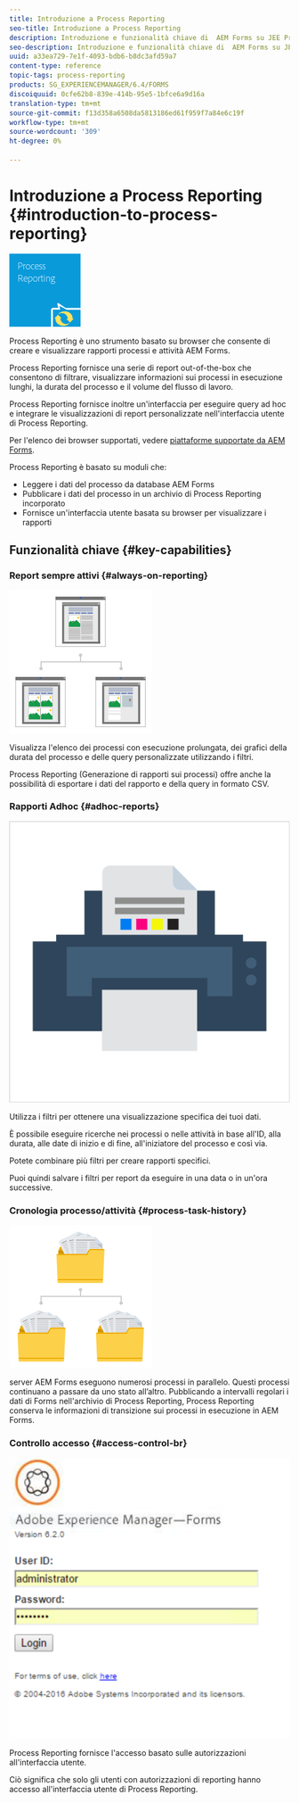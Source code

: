 ```yaml
---
title: Introduzione a Process Reporting
seo-title: Introduzione a Process Reporting
description: Introduzione e funzionalità chiave di  AEM Forms su JEE Process Reporting
seo-description: Introduzione e funzionalità chiave di  AEM Forms su JEE Process Reporting
uuid: a33ea729-7e1f-4093-bdb6-b8dc3afd59a7
content-type: reference
topic-tags: process-reporting
products: SG_EXPERIENCEMANAGER/6.4/FORMS
discoiquuid: 0cfe62b8-839e-414b-95e5-1bfce6a9d16a
translation-type: tm+mt
source-git-commit: f13d358a6508da5813186ed61f959f7a84e6c19f
workflow-type: tm+mt
source-wordcount: '309'
ht-degree: 0%

---
```



# Introduzione a Process Reporting {#introduction-to-process-reporting}

![reporting dei processi](assets/process-reporting.png)

Process Reporting è uno strumento basato su browser che consente di creare e visualizzare rapporti  processi e attività AEM Forms.

Process Reporting fornisce una serie di report out-of-the-box che consentono di filtrare, visualizzare informazioni sui processi in esecuzione lunghi, la durata del processo e il volume del flusso di lavoro.

Process Reporting fornisce inoltre un&#39;interfaccia per eseguire query ad hoc e integrare le visualizzazioni di report personalizzate nell&#39;interfaccia utente di Process Reporting.

Per l&#39;elenco dei browser supportati, vedere [ piattaforme supportate da AEM Forms](/help/forms/using/aem-forms-jee-supported-platforms.md).

Process Reporting è basato su moduli che:

* Leggere i dati del processo da  database AEM Forms
* Pubblicare i dati del processo in un archivio di Process Reporting incorporato
* Fornisce un&#39;interfaccia utente basata su browser per visualizzare i rapporti

## Funzionalità chiave {#key-capabilities}

### Report sempre attivi {#always-on-reporting}

![gestione del sito](assets/site-management.png)

Visualizza l&#39;elenco dei processi con esecuzione prolungata, dei grafici della durata del processo e delle query personalizzate utilizzando i filtri.

Process Reporting (Generazione di rapporti sui processi) offre anche la possibilità di esportare i dati del rapporto e della query in formato CSV.

### Rapporti Adhoc {#adhoc-reports}

![print-and-color](assets/print-&-colour.png)

Utilizza i filtri per ottenere una visualizzazione specifica dei tuoi dati.

È possibile eseguire ricerche nei processi o nelle attività in base all&#39;ID, alla durata, alle date di inizio e di fine, all&#39;iniziatore del processo e così via.

Potete combinare più filtri per creare rapporti specifici.

Puoi quindi salvare i filtri per report da eseguire in una data o in un&#39;ora successive.

### Cronologia processo/attività {#process-task-history}

![gestione dei file](assets/file-management.png)

 server AEM Forms eseguono numerosi processi in parallelo. Questi processi continuano a passare da uno stato all’altro. Pubblicando a intervalli regolari i dati di Forms nell&#39;archivio di Process Reporting, Process Reporting conserva le informazioni di transizione sui processi in esecuzione in  AEM Forms.

### Controllo accesso {#access-control-br}

![senza titolo](assets/untitled.png)

Process Reporting fornisce l&#39;accesso basato sulle autorizzazioni all&#39;interfaccia utente.

Ciò significa che solo gli utenti con autorizzazioni di reporting hanno accesso all&#39;interfaccia utente di Process Reporting.


